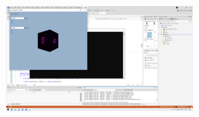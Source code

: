<picture>
  <source media="(prefers-color-scheme: dark)" srcset="Screenshot (12).png">
  <source media="(prefers-color-scheme: light)" srcset="Screenshot (12).png">
  <img alt="Shows an illustrated sun in light mode and a moon with stars in dark mode." src="Screenshot (12).png">
</picture>
